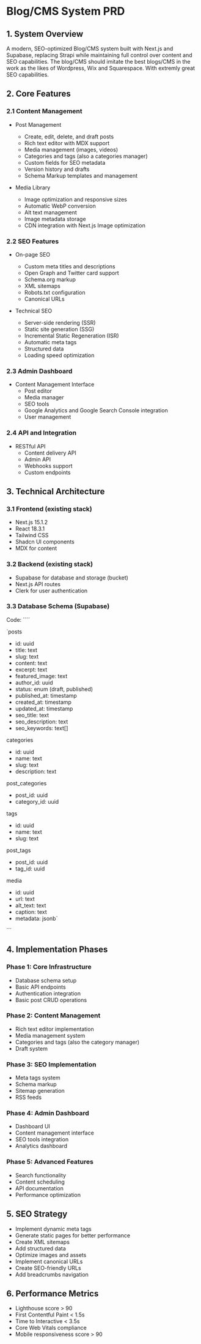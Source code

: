 Blog/CMS System PRD
===================

1\. System Overview
-------------------

A modern, SEO-optimized Blog/CMS system built with Next.js and Supabase, replacing Strapi while maintaining full control over content and SEO capabilities. The blog/CMS should imitate the best blogs/CMS in the work as the likes of Wordpress, Wix and Squarespace. With extremly great SEO capabilities.

2\. Core Features
-----------------

### 2.1 Content Management

-   Post Management

    -   Create, edit, delete, and draft posts
    -   Rich text editor with MDX support
    -   Media management (images, videos)
    -   Categories and tags (also a categories manager)
    -   Custom fields for SEO metadata
    -   Version history and drafts
    -   Schema Markup templates and management

-   Media Library

    -   Image optimization and responsive sizes
    -   Automatic WebP conversion
    -   Alt text management
    -   Image metadata storage
    -   CDN integration with Next.js Image optimization

### 2.2 SEO Features

-   On-page SEO

    -   Custom meta titles and descriptions
    -   Open Graph and Twitter card support
    -   Schema.org markup
    -   XML sitemaps
    -   Robots.txt configuration
    -   Canonical URLs

-   Technical SEO

    -   Server-side rendering (SSR)
    -   Static site generation (SSG)
    -   Incremental Static Regeneration (ISR)
    -   Automatic meta tags
    -   Structured data
    -   Loading speed optimization

### 2.3 Admin Dashboard

-   Content Management Interface
    -   Post editor
    -   Media manager
    -   SEO tools
    -   Google Analytics and Google Search Console integration
    -   User management

### 2.4 API and Integration

-   RESTful API
    -   Content delivery API
    -   Admin API
    -   Webhooks support
    -   Custom endpoints

3\. Technical Architecture
--------------------------

### 3.1 Frontend (existing stack)

-   Next.js 15.1.2
-   React 18.3.1
-   Tailwind CSS
-   Shadcn UI components
-   MDX for content

### 3.2 Backend (existing stack)

-   Supabase for database and storage (bucket)
-   Next.js API routes
-   Clerk for user authentication

### 3.3 Database Schema (Supabase)

Code:
´´´´

`posts
- id: uuid
- title: text
- slug: text
- content: text
- excerpt: text
- featured_image: text
- author_id: uuid
- status: enum (draft, published)
- published_at: timestamp
- created_at: timestamp
- updated_at: timestamp
- seo_title: text
- seo_description: text
- seo_keywords: text[]

categories
- id: uuid
- name: text
- slug: text
- description: text

post_categories
- post_id: uuid
- category_id: uuid

tags
- id: uuid
- name: text
- slug: text

post_tags
- post_id: uuid
- tag_id: uuid

media
- id: uuid
- url: text
- alt_text: text
- caption: text
- metadata: jsonb`

´´´

4\. Implementation Phases
-------------------------

### Phase 1: Core Infrastructure

-   Database schema setup
-   Basic API endpoints
-   Authentication integration
-   Basic post CRUD operations

### Phase 2: Content Management

-   Rich text editor implementation
-   Media management system
-   Categories and tags (also the category manager)
-   Draft system

### Phase 3: SEO Implementation

-   Meta tags system
-   Schema markup
-   Sitemap generation
-   RSS feeds

### Phase 4: Admin Dashboard

-   Dashboard UI
-   Content management interface
-   SEO tools integration
-   Analytics dashboard

### Phase 5: Advanced Features

-   Search functionality
-   Content scheduling
-   API documentation
-   Performance optimization

5\. SEO Strategy
----------------

-   Implement dynamic meta tags
-   Generate static pages for better performance
-   Create XML sitemaps
-   Add structured data
-   Optimize images and assets
-   Implement canonical URLs
-   Create SEO-friendly URLs
-   Add breadcrumbs navigation

6\. Performance Metrics
-----------------------

-   Lighthouse score > 90
-   First Contentful Paint < 1.5s
-   Time to Interactive < 3.5s
-   Core Web Vitals compliance
-   Mobile responsiveness score > 90 
